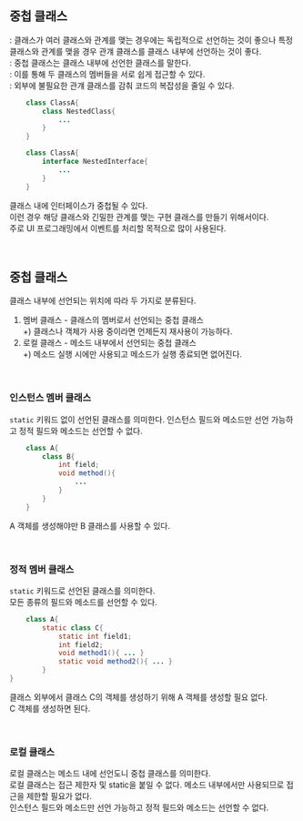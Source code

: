 ## 중첩 클래스
: 클래스가 여러 클래스와 관계를 맺는 경우에는 독립적으로 선언하는 것이 좋으나 특정 클래스와 관계를 맺을 경우 관걔 클래스를 클래스 내부에 선언하는 것이 좋다.  
: 중첩 클래스는 클래스 내부에 선언한 클래스를 말한다.  
: 이를 통해 두 클래스의 멤버들을 서로 쉽게 접근할 수 있다.  
: 외부에 불필요한 관걔 클래스를 감춰 코드의 복잡성을 줄일 수 있다.  

```java
    class ClassA{
        class NestedClass{
            ...
        }
    }
```

```java
    class ClassA{
        interface NestedInterface{
            ...
        }
    }
```
클래스 내에 인터페이스가 중첩될 수 있다.  
이런 경우 해당 클래스와 긴밀한 관계를 맺는 구현 클래스를 만들기 위해서이다.  
주로 UI 프로그래밍에서 이벤트를 처리할 목적으로 많이 사용된다.  

<br/>

## 중첩 클래스
클래스 내부에 선언되는 위치에 따라 두 가지로 분류된다.  
1. 멤버 클래스 - 클래스의 멤버로서 선언되는 중첩 클래스  
+) 클래스나 객체가 사용 중이라면 언제든지 재사용이 가능하다.    
2. 로컬 클래스 - 메소드 내부에서 선언되는 중첩 클래스  
+) 메소드 실행 시에만 사용되고 메소드가 실행 종료되면 없어진다.  

<br/>

### 인스턴스 멤버 클래스
`static` 키워드 없이 선언된 클래스를 의미한다.
인스턴스 필드와 메소드만 선언 가능하고 정적 필드와 메소드는 선언할 수 없다.  

```java
    class A{
        class B{
            int field;
            void method(){
                ...
            }
        }
    }
```
A 객체를 생성해야만 B 클래스를 사용할 수 있다.  

<br/>

### 정적 멤버 클래스
`static` 키워드로 선언된 클래스를 의미한다.  
모든 종류의 필드와 메소드를 선언할 수 있다. 

```java
    class A{
        static class C{
            static int field1;
            int field2;
            void method1(){ ... }
            static void method2(){ ... }
        }
}
```
클래스 외부에서 클래스 C의 객체를 생성하기 위해 A 객체를 생성할 필요 없다.  
C 객체를 생성하면 된다.  

<br/>

### 로컬 클래스
로컬 클래스는 메소드 내에 선언도니 중첩 클래스를 의미한다.  
로컬 클래스는 접근 제한자 및 static을 붙일 수 없다.
메소드 내부에서만 사용되므로 접근을 제한할 필요가 없다.  
인스턴스 필드와 메소드만 선언 가능하고 정적 필드와 메소드는 선언할 수 없다.   




